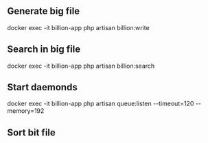 ## Generate big file
docker exec -it billion-app php artisan billion:write

## Search in big file
docker exec -it billion-app php artisan billion:search

## Start daemonds
docker exec -it billion-app php artisan queue:listen --timeout=120 --memory=192

## Sort bit file
